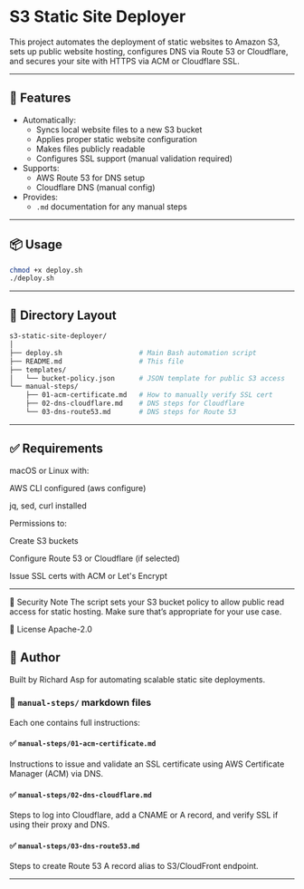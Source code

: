 # S3 Static Site Deployer

This project automates the deployment of static websites to Amazon S3, sets up public website hosting, configures DNS via Route 53 or Cloudflare, and secures your site with HTTPS via ACM or Cloudflare SSL.

---

## 🧰 Features

- Automatically:
  - Syncs local website files to a new S3 bucket
  - Applies proper static website configuration
  - Makes files publicly readable
  - Configures SSL support (manual validation required)
- Supports:
  - AWS Route 53 for DNS setup
  - Cloudflare DNS (manual config)
- Provides:
  - `.md` documentation for any manual steps

---

## 📦 Usage

```bash
chmod +x deploy.sh
./deploy.sh
```
---

## 📁 Directory Layout
```bash
s3-static-site-deployer/
│
├── deploy.sh                   # Main Bash automation script
├── README.md                   # This file
├── templates/
│   └── bucket-policy.json      # JSON template for public S3 access
└── manual-steps/
    ├── 01-acm-certificate.md   # How to manually verify SSL cert
    ├── 02-dns-cloudflare.md    # DNS steps for Cloudflare
    └── 03-dns-route53.md       # DNS steps for Route 53
```

---

## ✅ Requirements

macOS or Linux with:

AWS CLI configured (aws configure)

jq, sed, curl installed

Permissions to:

Create S3 buckets

Configure Route 53 or Cloudflare (if selected)

Issue SSL certs with ACM or Let's Encrypt

---

🔐 Security Note
The script sets your S3 bucket policy to allow public read access for static hosting. Make sure that’s appropriate for your use case.

📖 License
Apache-2.0

## 🤝 Author
Built by Richard Asp for automating scalable static site deployments.


### 📂 `manual-steps/` markdown files

Each one contains full instructions:

#### ✅ `manual-steps/01-acm-certificate.md`
Instructions to issue and validate an SSL certificate using AWS Certificate Manager (ACM) via DNS.

#### ✅ `manual-steps/02-dns-cloudflare.md`
Steps to log into Cloudflare, add a CNAME or A record, and verify SSL if using their proxy and DNS.

#### ✅ `manual-steps/03-dns-route53.md`
Steps to create Route 53 A record alias to S3/CloudFront endpoint.

---







